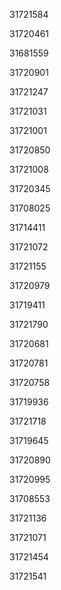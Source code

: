 31721584

31720461

31681559

31720901

31721247

31721031

31721001

31720850

31721008

31720345

31708025

31714411

31721072

31721155

31720979

31719411

31721790

31720681

31720781

31720758

31719936

31721718

31719645

31720890

31720995

31708553

31721136

31721071

31721454

31721541

